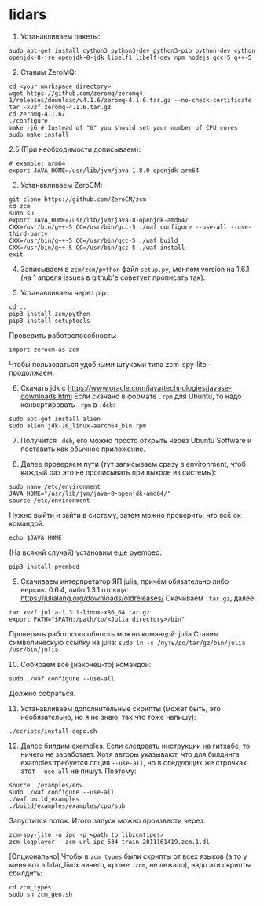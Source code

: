 # lidars


1. Устанавливаем пакеты:
```
sudo apt-get install cython3 python3-dev python3-pip python-dev cython openjdk-8-jre openjdk-8-jdk libelf1 libelf-dev npm nodejs gcc-5 g++-5
```

2. Ставим ZeroMQ:
```
cd <your workspace directory>
wget https://github.com/zeromq/zeromq4-1/releases/download/v4.1.6/zeromq-4.1.6.tar.gz --no-check-certificate
tar -xvzf zeromq-4.1.6.tar.gz
cd zeromq-4.1.6/
./configure
make -j6 # Instead of "6" you should set your number of CPU cores 
sudo make install
```

2.5 (При необходимости дописываем):
```
# example: arm64
export JAVA_HOME=/usr/lib/jvm/java-1.8.0-openjdk-arm64
```

3. Устанавливаем ZeroCM:
```
git clone https://github.com/ZeroCM/zcm
cd zcm
sudo su
export JAVA_HOME=/usr/lib/jvm/java-8-openjdk-amd64/
CXX=/usr/bin/g++-5 CC=/usr/bin/gcc-5 ./waf configure --use-all --use-third-party
CXX=/usr/bin/g++-5 CC=/usr/bin/gcc-5 ./waf build
CXX=/usr/bin/g++-5 CC=/usr/bin/gcc-5 ./waf install
exit
```

4. Записываем в `zcm/zcm/python` файл `setup.py`, меняем version на 1.6.1 (на 1 апреля issues в github'е советует прописать так).

5. Устанавливаем через pip:
```
cd ..
pip3 install zcm/python
pip3 install setuptools
```

Проверить работоспособность:
```
import zerocm as zcm
```

Чтобы пользоваться удобными штуками типа zcm-spy-lite - продолжаем.

6. Скачать jdk с https://www.oracle.com/java/technologies/javase-downloads.html
Если скачано в формате `.rpm` для Ubuntu, то надо конвертировать `.rpm` в `.deb`:
```
sudo apt-get install alien
sudo alien jdk-16_linux-aarch64_bin.rpm
```
7. Получится `.deb`, его можно просто открыть через Ubuntu Software и поставить как обычное приложение.   
 
8. Далее проверяем пути (тут записываем сразу в environment, чтоб каждый раз это не прописывать при выходе из системы):
```
sudo nano /etc/environment
JAVA_HOME="/usr/lib/jvm/java-8-openjdk-amd64/"
source /etc/environment
```
Нужно выйти и зайти в систему, затем можно проверить, что всё ок командой:
```
echo $JAVA_HOME
```
(На всякий случай) установим еще pyembed:
```
pip3 install pyembed
```

9. Скачиваем интерпретатор ЯП julia, причём обязательно либо версию 0.6.4, либо 1.3.1 отсюда:
https://julialang.org/downloads/oldreleases/
Скачиваем `.tar.gz`, далее:
```
tar xvzf julia-1.3.1-linux-x86_64.tar.gz
export PATH="$PATH:/path/to/<Julia directory>/bin"
```
Проверить работоспособность можно командой: julia
Ставим символическую ссылку на julia: `sudo ln -s /путь/до/tar/gz/bin/julia /usr/bin/julia`

10. Собираем всё [наконец-то] командой:    
```
sudo ./waf configure --use-all
```
Должно собраться.

11. Устанавливаем дополнительные скрипты (может быть, это необязательно, но я не знаю, так что тоже напишу):
```
./scripts/install-deps.sh
```

12. Далее билдим examples. Если следовать инструкции на гитхабе, то ничего не заработает. Хотя авторы указывают, что для билдинга examples требуется опция `--use-all`, но в следующих же строчках этот `--use-all` не пишут. Поэтому:
```
source ./examples/env
sudo ./waf configure --use-all
./waf build_examples
./build/examples/examples/cpp/sub
```
Запустится поток.
Итого запуск можно произвести через:
```
zcm-spy-lite -u ipc -p <path_to_libzcmtipes>
zcm-logplayer --zcm-url ipc 534_train_2011161419.zcm.1.dl
```

[Опционально]
Чтобы в `zcm_types` были скрипты от всех языков (а то у меня вот в lidar_livox ничего, кроме `.zcm`, не лежало), надо эти скрипты сбилдить:
```
cd zcm_types
sudo sh zcm_gen.sh
```
